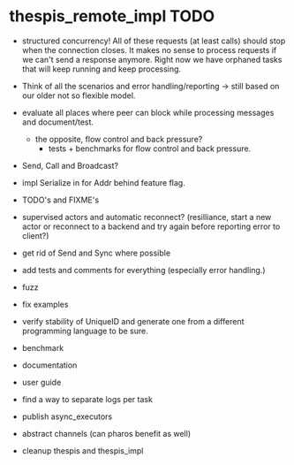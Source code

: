 # thespis_remote_impl TODO


- structured concurrency! All of these requests (at least calls) should stop when the connection
 closes. It makes no sense to process requests if we can't send a response anymore. Right now
 we have orphaned tasks that will keep running and keep processing.


- Think of all the scenarios and error handling/reporting -> still based on our older not so flexible model.
- evaluate all places where peer can block while processing messages and document/test.
  - the opposite, flow control and back pressure?
    - tests + benchmarks for flow control and back pressure.

- Send, Call and Broadcast?
- impl Serialize in for Addr behind feature flag.

- TODO's and FIXME's
- supervised actors and automatic reconnect? (resilliance, start a new actor or reconnect to a backend and try again before reporting error to client?)
- get rid of Send and Sync where possible
- add tests and comments for everything (especially error handling.)
- fuzz

- fix examples
- verify stability of UniqueID and generate one from a different programming language to be sure.
- benchmark
- documentation
- user guide

- find a way to separate logs per task
- publish async_executors
- abstract channels (can pharos benefit as well)
- cleanup thespis and thespis_impl
